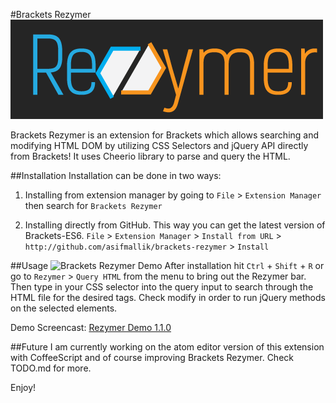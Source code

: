 #Brackets Rezymer
![Brackets Logo](rezymer-logo.png)

Brackets Rezymer is an extension for Brackets which allows searching and modifying HTML DOM by utilizing CSS Selectors and jQuery API directly from Brackets! It uses Cheerio library to parse and query the HTML.

##Installation
Installation can be done in two ways:

1) Installing from extension manager by going to `File` > `Extension Manager` then search for `Brackets Rezymer`

2) Installing directly from GitHub. This way you can get the latest version of Brackets-ES6.
`File` > `Extension Manager` > `Install from URL` > `http://github.com/asifmallik/brackets-rezymer` > `Install`

##Usage
![Brackets Rezymer Demo](http://i.imgur.com/qflYBrj.gif)
After installation hit `Ctrl` + `Shift` + `R` or go to `Rezymer` > `Query HTML` from the menu to bring out the Rezymer bar. Then type in your CSS selector into the query input to search through the HTML file for the desired tags. Check modify in order to run jQuery methods on the selected elements.

Demo Screencast: [Rezymer Demo 1.1.0](https://www.youtube.com/watch?v=zwiu-Yz8LDQ)

##Future
I am currently working on the atom editor version of this extension with CoffeeScript and of course improving Brackets Rezymer. Check TODO.md for more.

Enjoy!
